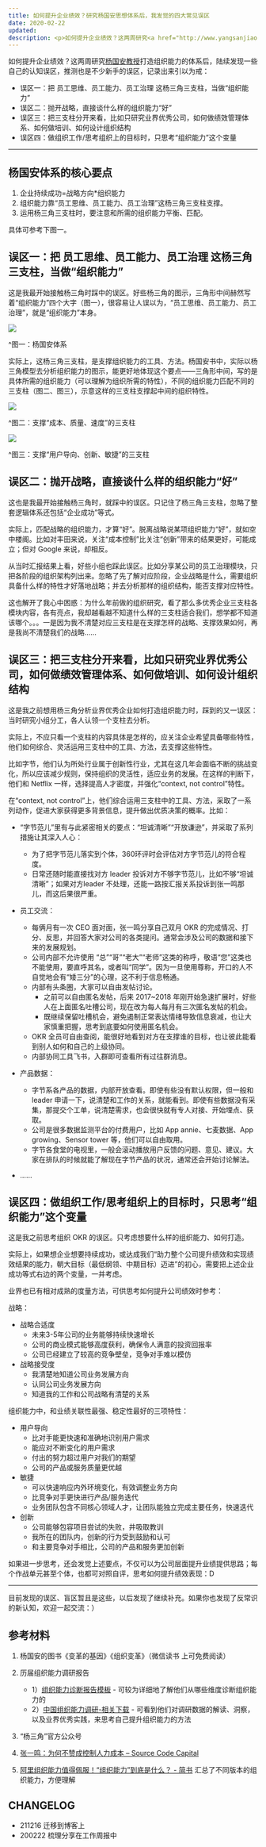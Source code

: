 ```yaml
---
title: 如何提升企业绩效？研究杨国安思想体系后，我发觉的四大常见误区
date: 2020-02-22
updated: 
description: <p>如何提升企业绩效？这两周研究<a href="http://www.yangsanjiao.com/ygajsjs" target="_blank" rel="noopener">杨国安教授</a>打造组织能力的体系后，陆续发现一些自己的认知误区，推测也是不少新手的误区，记录出来引以为戒。</p><p>如果你有疑问建议，欢迎随时交流，也加速我迭代完善这些想法：D</p>
---
```


如何提升企业绩效？这两周研究[杨国安教授](http://www.yangsanjiao.com/ygajsjs)打造组织能力的体系后，陆续发现一些自己的认知误区，推测也是不少新手的误区，记录出来引以为戒：

* 误区一：把 员工思维、员工能力、员工治理 这杨三角三支柱，当做“组织能力”
* 误区二：抛开战略，直接谈什么样的组织能力“好”
* 误区三：把三支柱分开来看，比如只研究业界优秀公司，如何做绩效管理体系、如何做培训、如何设计组织结构
* 误区四：做组织工作/思考组织上的目标时，只思考“组织能力”这个变量

---

## 杨国安体系的核心要点

1. 企业持续成功=战略方向*组织能力
2. 组织能力靠“员工思维、员工能力、员工治理”这杨三角三支柱支撑。
3. 运用杨三角三支柱时，要注意和所需的组织能力平衡、匹配。

具体可参考下图一。

## 误区一：把 员工思维、员工能力、员工治理 这杨三角三支柱，当做“组织能力”

这是我最开始接触杨三角时踩中的误区。好些杨三角的图示，三角形中间赫然写着“组织能力”四个大字（图一），很容易让人误以为，“员工思维、员工能力、员工治理”，就是“组织能力”本身。

![](https://ishanshan.zoomquiet.top/clipping/od-yga0) 

^图一：杨国安体系

实际上，这杨三角三支柱，是支撑组织能力的工具、方法。杨国安书中，实际以杨三角模型去分析组织能力的图示，能更好地体现这个要点——三角形中间，写的是具体所需的组织能力（可以理解为组织所需的特性），不同的组织能力匹配不同的三支柱（图二、图三），示意这样的三支柱支撑起中间的组织特性。


![](https://ishanshan.zoomquiet.top/clipping/od-yga1#width=450)

^图二：支撑“成本、质量、速度”的三支柱
 
![](https://ishanshan.zoomquiet.top/clipping/od-yga2#width=450) 

^图三：支撑“用户导向、创新、敏捷”的三支柱


## 误区二：抛开战略，直接谈什么样的组织能力“好”

这也是我最开始接触杨三角时，就踩中的误区。只记住了杨三角三支柱，忽略了整套逻辑体系还包括“企业成功”等式。

实际上，匹配战略的组织能力，才算“好”。脱离战略说某项组织能力“好”，就如空中楼阁。比如对丰田来说，关注“成本控制”比关注“创新”带来的结果更好，可能成立；但对 Google 来说，却相反。

从当时汇报结果上看，好些小组也踩此误区。比如分享某公司的员工治理模块，只把各阶段的组织架构列出来。忽略了先了解对应阶段，企业战略是什么，需要组织具备什么样的特性才好落地战略；并去分析那样的组织结构，能否支撑对应特性。

这也解开了我心中困惑：为什么年前做的组织研究，看了那么多优秀企业三支柱各模块内容，各有亮点，我却越看越不知道什么样的三支柱适合我们，想学都不知道该哪个。。。一是因为我不清楚对应三支柱是在支撑怎样的战略、支撑效果如何，再是我尚不清楚我们的战略……

## 误区三：把三支柱分开来看，比如只研究业界优秀公司，如何做绩效管理体系、如何做培训、如何设计组织结构

这是我之前想用杨三角分析业界优秀企业如何打造组织能力时，踩到的又一误区：当时研究小组分工，各人认领一个支柱去分析。

实际上，不应只看一个支柱的内容具体是怎样的，应关注企业希望具备哪些特性，他们如何综合、灵活运用三支柱中的工具、方法，去支撑这些特性。

比如字节，他们认为所处行业属于创新性行业，尤其在这几年会面临不断的挑战变化，所以应该减少规则，保持组织的灵活性，适应业务的发展。在这样的判断下，他们和 Netflix 一样，选择提高人才密度，并强化“context, not control”特性。

在“context, not control”上，他们综合运用三支柱中的工具、方法，采取了一系列动作，促进大家获得更多背景信息，提升做出优质决策的概率。比如：

* “字节范儿”里有与此紧密相关的要点：“坦诚清晰”“开放谦逊”，并采取了系列措施让其深入人心：
    * 为了把字节范儿落实到个体，360环评时会评估对方字节范儿的符合程度。
    * 日常还随时能直接找对方 leader 投诉对方不够字节范儿，比如不够“坦诚清晰”；如果对方leader 不处理，还能一路按汇报关系投诉到张一鸣那儿，而这后果很严重。

* 员工交流：
    * 每俩月有一次 CEO 面对面，张一鸣分享自己双月 OKR 的完成情况、打分、反思，并回答大家对公司的各类提问。通常会涉及公司的数据和接下来的发展规划。
    * 公司内部不允许使用 “总”“哥”“老大”“老师”这类的称呼，敬语“您”这类也不能使用，要直呼其名，或者叫“同学”。因为一旦使用尊称，开口的人不自觉地会有“矮三分”的心理，这不利于信息畅通。
    * 内部有头条圈，大家可以自由发帖讨论。
        * 之前可以自由匿名发帖，后来 2017~2018 年刚开始急速扩展时，好些人在上面匿名吐槽公司，现在改为每人每月有三次匿名发帖的机会。
        * 既继续保留吐槽机会，避免遏制正常表达情绪导致信息衰减，也让大家慎重把握，思考到底要如何使用匿名机会。
    * OKR 全员可自由查阅，能很好地看到对方在支撑谁的目标，也让彼此能看到别人如何和自己的上级协同。
    * 内部协同工具飞书，入群即可查看所有过往群消息。
* 产品数据：
    * 字节系各产品的数据，内部开放查看。即使有些没有默认权限，但一般和 leader 申请一下，说清楚和工作的关系，就能看到。即使有些数据没有采集，那提交个工单，说清楚需求，也会很快就有专人对接、开始埋点、获取。
    * 公司是很多数据监测平台的付费用户，比如 App annie、七麦数据、App growing、Sensor tower 等，他们可以自由取用。
    * 字节各食堂的电视里，一般会滚动播放用户反馈的问题、意见、建议。大家在排队的时候就能了解现在字节产品的状况，通常还会开始讨论解法。
* ……

## 误区四：做组织工作/思考组织上的目标时，只思考“组织能力”这个变量

这是我之前思考组织 OKR 的误区。只考虑想要什么样的组织能力、如何打造。

实际上，如果想企业想要持续成功，或达成我们“助力整个公司提升绩效和实现绩效结果的能力，朝大目标（最低纲领、中期目标）迈进”的初心，需要把上述企业成功等式右边的两个变量，一并考虑。

业界也已有相对成熟的度量方法，可供思考如何提升公司绩效时参考：

战略：
* 战略合适度
    * 未来3-5年公司的业务能够持续快速增长
    * 公司的商业模式能够高度获利，确保令人满意的投资回报率
    * 公司已经建立了较高的竞争壁垒，竞争对手难以模仿
* 战略接受度
    * 我清楚地知道公司业务发展方向
    * 认同公司业务发展方向
    * 知道我的工作和公司战略有清楚的关系

组织能力中，和业绩关联性最强、稳定性最好的三项特性：
* 用户导向
    * 比对手能更快速和准确地识别用户需求
    * 能应对不断变化的用户需求
    * 付出的努力超过用户对我们的期望
    * 公司的产品或服务质量更优越
* 敏捷
    * 可以快速响应内外环境变化，有效调整业务方向
    * 比竞争对手更快进行产品/服务迭代
    * 业务团队包含不同核心领域人才，让团队能独立完成主要任务，快速迭代
* 创新
    * 公司能够包容项目尝试的失败，井吸取教训
    * 我所在的团队内，创新的行为受到鼓励和认可
    * 和主要竞争对手相比，公司的产品和服务更加创新

如果进一步思考，还会发觉上述要点，不仅可以为公司层面提升业绩提供思路；每个作战单元甚至个体，也都可对照自评，思考如何提升绩效表现：D

---

目前发现的误区、盲区暂且是这些，以后发现了继续补充。如果你也发现了反常识的新认知，欢迎一起交流：）


## 参考材料

1. 杨国安的图书《变革的基因》《组织变革》（微信读书 上可免费阅读）

2. 历届组织能力调研报告

    - 1）[组织能力诊断报告模板](http://www.ocaudit.cn/Uploads/download/156327661723261.pdf)  - 可较为详细地了解他们从哪些维度诊断组织能力的
    - 2）[中国组织能力调研-相关下载](http://www.ocaudit.cn/download.html?ComingSource=knxwx&scene=126&clicktime=1578972947) - 可看到他们对调研数据的解读、洞察，以及业界优秀实践，来思考自己提升组织能力的方法

3. “杨三角”官方公众号

4. [张一鸣：为何不赞成控制人力成本 – Source Code Capital](https://sourcecodecap.com/code-class-post/zhangyimingweihebuzanchengkongzhirenlichengben/?from=timeline&isappinstalled=0)

5. [阿里组织能力值得佩服！“组织能力”到底是什么？ - 简书](https://www.jianshu.com/p/b51c229ebd7a) 汇总了不同版本的组织能力，方便理解


## CHANGELOG 

- 211216 迁移到博客上
- 200222 梳理分享在工作周报中
